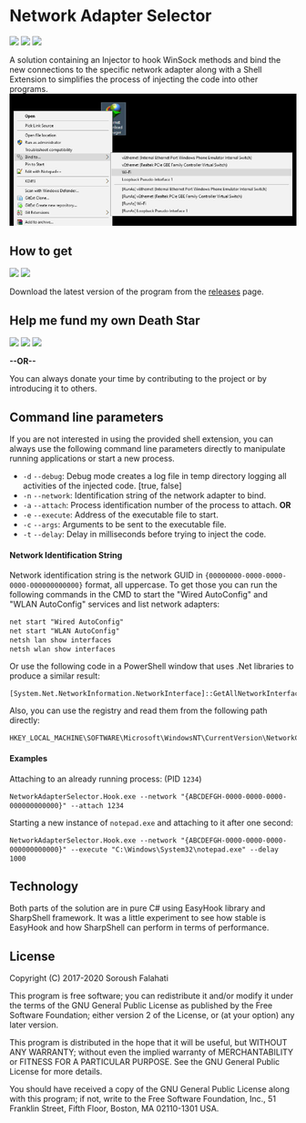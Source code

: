 # Network Adapter Selector
[![](https://img.shields.io/github/license/falahati/NetworkAdapterSelector.svg?style=flat-square)](https://github.com/falahati/NetworkAdapterSelector/blob/master/LICENSE)
[![](https://img.shields.io/github/commit-activity/y/falahati/NetworkAdapterSelector.svg?style=flat-square)](https://github.com/falahati/NetworkAdapterSelector/commits/master)
[![](https://img.shields.io/github/issues/falahati/NetworkAdapterSelector.svg?style=flat-square)](https://github.com/falahati/NetworkAdapterSelector/issues)

A solution containing an Injector to hook WinSock methods and bind the new connections to the specific network adapter along with a Shell Extension to simplifies the process of injecting the code into other programs.
![Screenshot](/screenshot.jpg?raw=true "Screenshot")

## How to get
[![](https://img.shields.io/github/downloads/falahati/NetworkAdapterSelector/total.svg?style=flat-square)](https://github.com/falahati/NetworkAdapterSelector/releases)
[![](https://img.shields.io/github/tag-date/falahati/NetworkAdapterSelector.svg?label=version&style=flat-square)](https://github.com/falahati/NetworkAdapterSelector/releases)

Download the latest version of the program from the [releases](https://github.com/falahati/NetworkAdapterSelector/releases/latest) page.

## Help me fund my own Death Star

[![](https://img.shields.io/badge/crypto-CoinPayments-8a00a3.svg?style=flat-square)](https://www.coinpayments.net/index.php?cmd=_donate&reset=1&merchant=820707aded07845511b841f9c4c335cd&item_name=Donate&currency=USD&amountf=20.00000000&allow_amount=1&want_shipping=0&allow_extra=1)
[![](https://img.shields.io/badge/shetab-ZarinPal-8a00a3.svg?style=flat-square)](https://zarinp.al/@falahati)
[![](https://img.shields.io/badge/usd-Paypal-8a00a3.svg?style=flat-square)](https://www.paypal.com/cgi-bin/webscr?cmd=_donations&business=ramin.graphix@gmail.com&lc=US&item_name=Donate&no_note=0&cn=&curency_code=USD&bn=PP-DonationsBF:btn_donateCC_LG.gif:NonHosted)

**--OR--**

You can always donate your time by contributing to the project or by introducing it to others.

## Command line parameters
If you are not interested in using the provided shell extension, you can always use the following command line parameters directly to manipulate running applications or start a new process.

- `-d` `--debug`: Debug mode creates a log file in temp directory logging all activities of the injected code. [true, false]
- `-n` `--network`: Identification string of the network adapter to bind.
- `-a` `--attach`: Process identification number of the process to attach. **OR**
- `-e` `--execute`: Address of the executable file to start.
- `-c` `--args`: Arguments to be sent to the executable file.
- `-t` `--delay`: Delay in milliseconds before trying to inject the code.

#### Network Identification String
Network identification string is the network GUID in `{00000000-0000-0000-0000-000000000000}` format, all uppercase. To get those you can run the following commands in the CMD to start the "Wired AutoConfig" and "WLAN AutoConfig" services and list network adapters:
```Shell
net start "Wired AutoConfig"
net start "WLAN AutoConfig"
netsh lan show interfaces
netsh wlan show interfaces
```

Or use the following code in a PowerShell window that uses .Net libraries to produce a similar result:
```Shell
[System.Net.NetworkInformation.NetworkInterface]::GetAllNetworkInterfaces()
```

Also, you can use the registry and read them from the following path directly:
```
HKEY_LOCAL_MACHINE\SOFTWARE\Microsoft\WindowsNT\CurrentVersion\NetworkCards
```

#### Examples
Attaching to an already running process: (PID `1234`)
```Shell
NetworkAdapterSelector.Hook.exe --network "{ABCDEFGH-0000-0000-0000-000000000000}" --attach 1234
```

Starting a new instance of `notepad.exe` and attaching to it after one second:
```Shell
NetworkAdapterSelector.Hook.exe --network "{ABCDEFGH-0000-0000-0000-000000000000}" --execute "C:\Windows\System32\notepad.exe" --delay 1000
```

## Technology
Both parts of the solution are in pure C# using EasyHook library and SharpShell framework. It was a little experiment to see how stable is EasyHook and how SharpShell can perform in terms of performance.

## License
Copyright (C) 2017-2020 Soroush Falahati

This program is free software; you can redistribute it and/or modify
it under the terms of the GNU General Public License as published by
the Free Software Foundation; either version 2 of the License, or
(at your option) any later version.

This program is distributed in the hope that it will be useful,
but WITHOUT ANY WARRANTY; without even the implied warranty of
MERCHANTABILITY or FITNESS FOR A PARTICULAR PURPOSE.  See the
GNU General Public License for more details.

You should have received a copy of the GNU General Public License along
with this program; if not, write to the Free Software Foundation, Inc.,
51 Franklin Street, Fifth Floor, Boston, MA 02110-1301 USA.